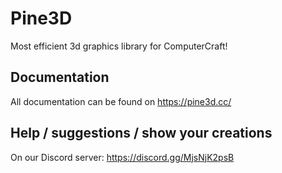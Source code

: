 # Pine3D
Most efficient 3d graphics library for ComputerCraft!

## Documentation
All documentation can be found on https://pine3d.cc/

## Help / suggestions / show your creations
On our Discord server: https://discord.gg/MjsNjK2psB
